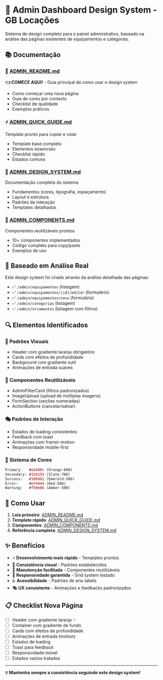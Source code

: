 # 🎨 Admin Dashboard Design System - GB Locações

Sistema de design completo para o painel administrativo, baseado na análise das
páginas existentes de equipamentos e categorias.

## 📚 Documentação

### 🚀 **[ADMIN_README.md](./ADMIN_README.md)**

**👈 COMECE AQUI!** - Guia principal de como usar o design system

- Como começar uma nova página
- Guia de cores por contexto
- Checklist de qualidade
- Exemplos práticos

### ⚡ **[ADMIN_QUICK_GUIDE.md](./ADMIN_QUICK_GUIDE.md)**

Template pronto para copiar e colar

- Template base completo
- Elementos essenciais
- Checklist rápido
- Estados comuns

### 📖 **[ADMIN_DESIGN_SYSTEM.md](./ADMIN_DESIGN_SYSTEM.md)**

Documentação completa do sistema

- Fundamentos (cores, tipografia, espaçamento)
- Layout e estrutura
- Padrões de interação
- Templates detalhados

### 🧩 **[ADMIN_COMPONENTS.md](./ADMIN_COMPONENTS.md)**

Componentes reutilizáveis prontos

- 10+ componentes implementados
- Código completo para copy/paste
- Exemplos de uso

## 🎯 Baseado em Análise Real

Este design system foi criado através da análise detalhada das páginas:

- ✅ `/admin/equipamentos` (listagem)
- ✅ `/admin/equipamentos/[id]/editar` (formulário)
- ✅ `/admin/equipamentos/novo` (formulário)
- ✅ `/admin/categorias` (listagem)
- ✅ `/admin/orcamentos` (listagem com filtros)

## 🔍 Elementos Identificados

### 🎨 **Padrões Visuais**

- Header com gradiente laranja obrigatório
- Cards com efeitos de profundidade
- Background com gradiente sutil
- Animações de entrada suaves

### 🧩 **Componentes Reutilizáveis**

- AdminFilterCard (filtros padronizados)
- ImageUpload (upload de múltiplas imagens)
- FormSection (seções numeradas)
- ActionButtons (cancelar/salvar)

### 🎭 **Padrões de Interação**

- Estados de loading consistentes
- Feedback com toast
- Animações com framer-motion
- Responsividade mobile-first

### 🎨 **Sistema de Cores**

```scss
Primary:   #ea580c (Orange-600)
Secondary: #334155 (Slate-700)
Success:   #10b981 (Emerald-500)
Error:     #ef4444 (Red-500)
Warning:   #f59e0b (Amber-500)
```

## 🚀 Como Usar

1. **Leia primeiro**: [ADMIN_README.md](./ADMIN_README.md)
2. **Template rápido**: [ADMIN_QUICK_GUIDE.md](./ADMIN_QUICK_GUIDE.md)
3. **Componentes**: [ADMIN_COMPONENTS.md](./ADMIN_COMPONENTS.md)
4. **Referência completa**: [ADMIN_DESIGN_SYSTEM.md](./ADMIN_DESIGN_SYSTEM.md)

## ✨ Benefícios

- ⚡ **Desenvolvimento mais rápido** - Templates prontos
- 🎨 **Consistência visual** - Padrões estabelecidos
- 🔧 **Manutenção facilitada** - Componentes reutilizáveis
- 📱 **Responsividade garantida** - Grid system testado
- ♿ **Acessibilidade** - Padrões de aria-labels
- 🎭 **UX consistente** - Animações e feedbacks padronizados

## 📋 Checklist Nova Página

- [ ] Header com gradiente laranja ✨
- [ ] Container com gradiente de fundo
- [ ] Cards com efeitos de profundidade
- [ ] Animações de entrada (motion)
- [ ] Estados de loading
- [ ] Toast para feedback
- [ ] Responsividade móvel
- [ ] Estados vazios tratados

---

**💡 Mantenha sempre a consistência seguindo este design system!**
